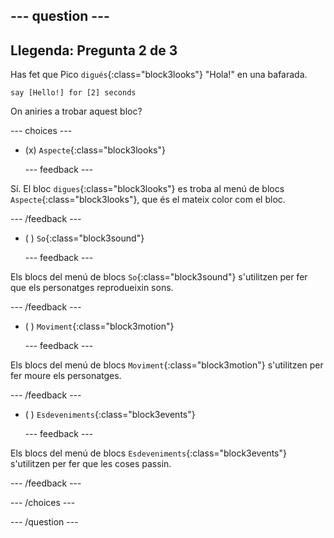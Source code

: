 
--- question ---
---
Llegenda: Pregunta 2 de 3
---

Has fet que Pico `digués`{:class="block3looks"} "Hola!" en una bafarada.

```blocks3
say [Hello!] for [2] seconds
```

On aniries a trobar aquest bloc?

--- choices ---

- (x) `Aspecte`{:class="block3looks"}

  --- feedback ---

Sí. El bloc `digues`{:class="block3looks"} es troba al menú de blocs `Aspecte`{:class="block3looks"}, que és el mateix color com el bloc.

  --- /feedback ---

- ( ) `So`{:class="block3sound"}

  --- feedback ---

Els blocs del menú de blocs `So`{:class="block3sound"} s'utilitzen per fer que els personatges reprodueixin sons.

  --- /feedback ---

- ( ) `Moviment`{:class="block3motion"}

  --- feedback ---

Els blocs del menú de blocs `Moviment`{:class="block3motion"} s'utilitzen per fer moure els personatges.

  --- /feedback ---

- ( ) `Esdeveniments`{:class="block3events"}

  --- feedback ---

Els blocs del menú de blocs `Esdeveniments`{:class="block3events"} s'utilitzen per fer que les coses passin.

  --- /feedback ---

--- /choices ---

--- /question ---
